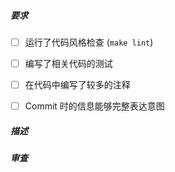 <!--
提交 Pull Request 前请将下列的几项要求检查一遍。
对已经完成的项，在方框中填上'x'。例如：

- [x] 编写了基本的测试

-->

##### 要求

- [ ] 运行了代码风格检查 (`make lint`)
- [ ] 编写了相关代码的测试
- [ ] 在代码中编写了较多的注释
- [ ] Commit 时的信息能够完整表达意图


##### 描述

<!-- 请描述一下本次 Pull Request 解决了哪些问题，如何解决的。 -->

##### 审查

<!--
请在这儿 @ 此次变动需要让谁检查。
-->
